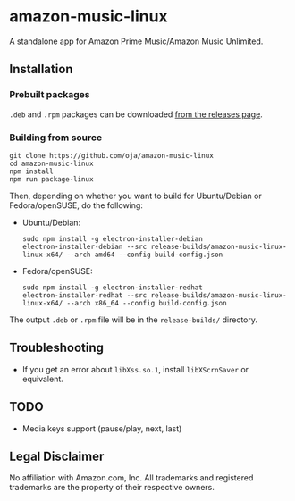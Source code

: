 # amazon-music-linux
A standalone app for Amazon Prime Music/Amazon Music Unlimited.

## Installation

### Prebuilt packages
`.deb` and `.rpm` packages can be downloaded [from the releases page](https://github.com/oja/amazon-music-linux/releases).

### Building from source
```
git clone https://github.com/oja/amazon-music-linux
cd amazon-music-linux
npm install
npm run package-linux
```

Then, depending on whether you want to build for Ubuntu/Debian or Fedora/openSUSE, do the following:

- Ubuntu/Debian:
  ```
  sudo npm install -g electron-installer-debian
  electron-installer-debian --src release-builds/amazon-music-linux-linux-x64/ --arch amd64 --config build-config.json
  ```

- Fedora/openSUSE:
  ```
  sudo npm install -g electron-installer-redhat
  electron-installer-redhat --src release-builds/amazon-music-linux-linux-x64/ --arch x86_64 --config build-config.json
  ```

The output `.deb` or `.rpm` file will be in the `release-builds/` directory.

## Troubleshooting
- If you get an error about `libXss.so.1`, install `libXScrnSaver` or equivalent.

## TODO
- Media keys support (pause/play, next, last)

## Legal Disclaimer
No affiliation with Amazon.com, Inc. All trademarks and registered trademarks are the property of their respective owners.
